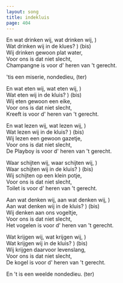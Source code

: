 ```yaml
---
layout: song
title: indekluis
page: 404
---
```


En wat drinken wij, wat drinken wij,	)  
Wat drinken wij in de klues?		) (bis)  
Wij drinken gewoon plat water,  
Voor ons is dat niet slecht,  
Champangne is voor d' heren van 't gerecht.  

'tis een miserie, nondedieu, (ter)  

En wat eten wij, wat eten wij,	)  
Wat eten wij in de kluis?	) (bis)  
Wij eten gewoon een eike,  
Voor ons is dat niet slecht,  
Kreeft is voor d' heren van 't gerecht.  

En wat lezen wij, wat lezen wij,	)  
Wat lezen wij in de kluis?		) (bis)  
Wij lezen een gewoon gazetje,  
Voor ons is dat niet slecht,  
De Playboy is voor d' heren van 't gerecht.  

Waar schijten wij, waar schijten wij,	)  
Waar schijten wij in de kluis?		) (bis)  
Wij schijten op een klein potje,  
Voor ons is dat niet slecht,  
Toilet is voor d' heren van 't gerecht.  

Aan wat denken wij, aan wat denken wij,	)  
Aan wat denken wij in de kluis?		) (bis)  
Wij denken aan ons vogeltje,  
Voor ons is dat niet slecht,  
Het vogelen is voor d' heren van 't gerecht.  

Wat krijgen wij, wat krijgen wij,	)  
Wat krijgen wij in de kluis?		) (bis)  
Wij krijgen daarvoor levenslang,  
Voor ons is dat niet slecht,  
De kogel is voor d' heren van 't gerecht.  

En 't is een weelde nondedieu. (ter)  
